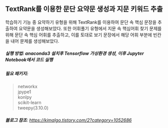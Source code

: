 ## **TextRank**를 이용한 문단 요약문 생성과 지문 키워드 추출
학습하기 기능 중 요약하기 유형을 위해 TextRank를 이용하여 문단 속 핵심 문장을 추출하여 요약문을 생성해보았다. 또한 어휘풀기 유형에서 지문 속 핵심어휘 찾기 문제를 위해 문단 속 핵심 어휘를 추출하고, 이를 토대로 보기 문장에서 해당 어휘 부분에 빈칸을 내어 문제를 생성해보았다.
##### **실행 방법**: anaconda3 설치후 Tensorflow 가상환경 생성, 이후 Jupyter Notebook에서 코드 실행
##### **필요 패키지**: 
> networkx  
> jpype1  
> konlpy  
> scikit-learn  
> tweepy(3.10.0)  
###### **블로그 참조**: https://kimalgo.tistory.com/2?category=1052686
